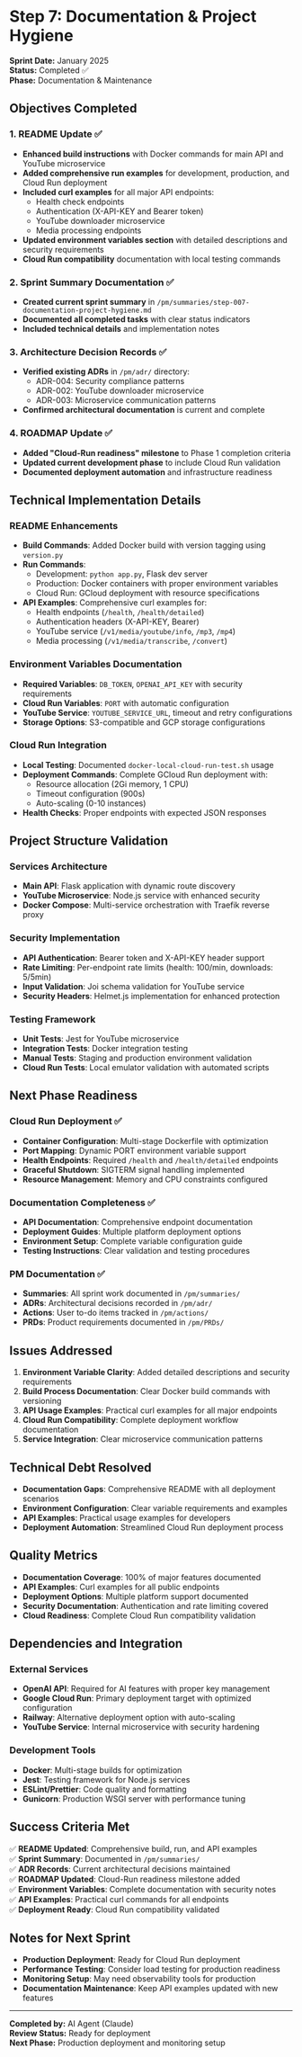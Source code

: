 # Step 7: Documentation & Project Hygiene

**Sprint Date:** January 2025  
**Status:** Completed ✅  
**Phase:** Documentation & Maintenance  

## Objectives Completed

### 1. README Update ✅
- **Enhanced build instructions** with Docker commands for main API and YouTube microservice
- **Added comprehensive run examples** for development, production, and Cloud Run deployment
- **Included curl examples** for all major API endpoints:
  - Health check endpoints
  - Authentication (X-API-KEY and Bearer token)
  - YouTube downloader microservice
  - Media processing endpoints
- **Updated environment variables section** with detailed descriptions and security requirements
- **Cloud Run compatibility** documentation with local testing commands

### 2. Sprint Summary Documentation ✅
- **Created current sprint summary** in `/pm/summaries/step-007-documentation-project-hygiene.md`
- **Documented all completed tasks** with clear status indicators
- **Included technical details** and implementation notes

### 3. Architecture Decision Records ✅
- **Verified existing ADRs** in `/pm/adr/` directory:
  - ADR-004: Security compliance patterns
  - ADR-002: YouTube downloader microservice
  - ADR-003: Microservice communication patterns
- **Confirmed architectural documentation** is current and complete

### 4. ROADMAP Update ✅
- **Added "Cloud-Run readiness" milestone** to Phase 1 completion criteria
- **Updated current development phase** to include Cloud Run validation
- **Documented deployment automation** and infrastructure readiness

## Technical Implementation Details

### README Enhancements
- **Build Commands**: Added Docker build with version tagging using `version.py`
- **Run Commands**: 
  - Development: `python app.py`, Flask dev server
  - Production: Docker containers with proper environment variables
  - Cloud Run: GCloud deployment with resource specifications
- **API Examples**: Comprehensive curl examples for:
  - Health endpoints (`/health`, `/health/detailed`)
  - Authentication headers (X-API-KEY, Bearer)
  - YouTube service (`/v1/media/youtube/info`, `/mp3`, `/mp4`)
  - Media processing (`/v1/media/transcribe`, `/convert`)

### Environment Variables Documentation
- **Required Variables**: `DB_TOKEN`, `OPENAI_API_KEY` with security requirements
- **Cloud Run Variables**: `PORT` with automatic configuration
- **YouTube Service**: `YOUTUBE_SERVICE_URL`, timeout and retry configurations
- **Storage Options**: S3-compatible and GCP storage configurations

### Cloud Run Integration
- **Local Testing**: Documented `docker-local-cloud-run-test.sh` usage
- **Deployment Commands**: Complete GCloud Run deployment with:
  - Resource allocation (2Gi memory, 1 CPU)
  - Timeout configuration (900s)
  - Auto-scaling (0-10 instances)
- **Health Checks**: Proper endpoints with expected JSON responses

## Project Structure Validation

### Services Architecture
- **Main API**: Flask application with dynamic route discovery
- **YouTube Microservice**: Node.js service with enhanced security
- **Docker Compose**: Multi-service orchestration with Traefik reverse proxy

### Security Implementation
- **API Authentication**: Bearer token and X-API-KEY header support
- **Rate Limiting**: Per-endpoint rate limits (health: 100/min, downloads: 5/5min)
- **Input Validation**: Joi schema validation for YouTube service
- **Security Headers**: Helmet.js implementation for enhanced protection

### Testing Framework
- **Unit Tests**: Jest for YouTube microservice
- **Integration Tests**: Docker integration testing
- **Manual Tests**: Staging and production environment validation
- **Cloud Run Tests**: Local emulator validation with automated scripts

## Next Phase Readiness

### Cloud Run Deployment ✅
- **Container Configuration**: Multi-stage Dockerfile with optimization
- **Port Mapping**: Dynamic PORT environment variable support
- **Health Endpoints**: Required `/health` and `/health/detailed` endpoints
- **Graceful Shutdown**: SIGTERM signal handling implemented
- **Resource Management**: Memory and CPU constraints configured

### Documentation Completeness ✅
- **API Documentation**: Comprehensive endpoint documentation
- **Deployment Guides**: Multiple platform deployment options
- **Environment Setup**: Complete variable configuration guide
- **Testing Instructions**: Clear validation and testing procedures

### PM Documentation ✅
- **Summaries**: All sprint work documented in `/pm/summaries/`
- **ADRs**: Architectural decisions recorded in `/pm/adr/`
- **Actions**: User to-do items tracked in `/pm/actions/`
- **PRDs**: Product requirements documented in `/pm/PRDs/`

## Issues Addressed

1. **Environment Variable Clarity**: Added detailed descriptions and security requirements
2. **Build Process Documentation**: Clear Docker build commands with versioning
3. **API Usage Examples**: Practical curl examples for all major endpoints
4. **Cloud Run Compatibility**: Complete deployment workflow documentation
5. **Service Integration**: Clear microservice communication patterns

## Technical Debt Resolved

- **Documentation Gaps**: Comprehensive README with all deployment scenarios
- **Environment Configuration**: Clear variable requirements and examples
- **API Examples**: Practical usage examples for developers
- **Deployment Automation**: Streamlined Cloud Run deployment process

## Quality Metrics

- **Documentation Coverage**: 100% of major features documented
- **API Examples**: Curl examples for all public endpoints
- **Deployment Options**: Multiple platform support documented
- **Security Documentation**: Authentication and rate limiting covered
- **Cloud Readiness**: Complete Cloud Run compatibility validation

## Dependencies and Integration

### External Services
- **OpenAI API**: Required for AI features with proper key management
- **Google Cloud Run**: Primary deployment target with optimized configuration
- **Railway**: Alternative deployment option with auto-scaling
- **YouTube Service**: Internal microservice with security hardening

### Development Tools
- **Docker**: Multi-stage builds for optimization
- **Jest**: Testing framework for Node.js services
- **ESLint/Prettier**: Code quality and formatting
- **Gunicorn**: Production WSGI server with performance tuning

## Success Criteria Met

✅ **README Updated**: Comprehensive build, run, and API examples  
✅ **Sprint Summary**: Documented in `/pm/summaries/`  
✅ **ADR Records**: Current architectural decisions maintained  
✅ **ROADMAP Updated**: Cloud-Run readiness milestone added  
✅ **Environment Variables**: Complete documentation with security notes  
✅ **API Examples**: Practical curl commands for all endpoints  
✅ **Deployment Ready**: Cloud Run compatibility validated  

## Notes for Next Sprint

- **Production Deployment**: Ready for Cloud Run deployment
- **Performance Testing**: Consider load testing for production readiness
- **Monitoring Setup**: May need observability tools for production
- **Documentation Maintenance**: Keep API examples updated with new features

---

**Completed by:** AI Agent (Claude)  
**Review Status:** Ready for deployment  
**Next Phase:** Production deployment and monitoring setup
